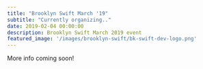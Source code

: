 ```yaml
---
title: "Brooklyn Swift March '19"
subtitle: "Currently organizing.."
date: 2019-02-04 00:00:00
description: Brooklyn Swift March 2019 event
featured_image: '/images/brooklyn-swift/bk-swift-dev-logo.png'
---
```



More info coming soon!